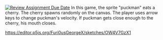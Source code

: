 [![Review Assignment Due Date](https://classroom.github.com/assets/deadline-readme-button-8d59dc4de5201274e310e4c54b9627a8934c3b88527886e3b421487c677d23eb.svg)](https://classroom.github.com/a/P4o6z4mW)
In this game, the sprite "puckman" eats a cherry. The cherry spawns randomly on the canvas. The player uses arrow keys to change puckman's velocity. If puckman gets close enough to the cherry, his mouth closes.


https://editor.p5js.org/Furi0usGeorgeX/sketches/OW4V7GzX1
